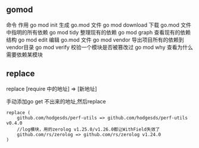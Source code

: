 
## gomod 
命令                作用
go mod init         生成 go.mod 文件
go mod download     下载 go.mod 文件中指明的所有依赖
go mod tidy         整理现有的依赖
go mod graph       查看现有的依赖结构
go mod edit         编辑 go.mod 文件
go mod vendor       导出项目所有的依赖到vendor目录
go mod verify       校验一个模块是否被篡改过
go mod why         查看为什么需要依赖某模块

## replace

replace [require 中的地址] => [新地址] 

手动添加go get 不出来的地址,然后replace
```
replace (
	github.com/hodgesds/perf-utils => github.com/hodgesds/perf-utils v0.4.0
	//log模块，用的zerolog v1.25.0/v1.26.0都让WithField失效了
	github.com/rs/zerolog => github.com/rs/zerolog v1.24.0
)
```